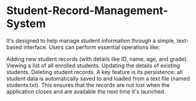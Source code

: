 # Student-Record-Management-System
It's designed to help manage student information through a simple, text-based interface. Users can perform essential operations like:

Adding new student records (with details like ID, name, age, and grade).
Viewing a list of all enrolled students.
Updating the details of existing students.
Deleting student records.
A key feature is its persistence: all student data is automatically saved to and loaded from a text file (named students.txt). This ensures that the records are not lost when the application closes and are available the next time it's launched.
